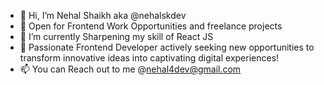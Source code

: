 - 👋 Hi, I’m Nehal Shaikh aka @nehalskdev
- 👀 Open for Frontend Work Opportunities and freelance projects
- 🌱 I’m currently Sharpening my skill of React JS
- 💞️ Passionate Frontend Developer actively seeking new opportunities to transform innovative ideas into captivating digital experiences!
- 📫 You can Reach out to me @nehal4dev@gmail.com

<!---
nehalskdev/nehalskdev is a ✨ special ✨ repository because its `README.md` (this file) appears on your GitHub profile.
You can click the Preview link to take a look at your changes.
--->
